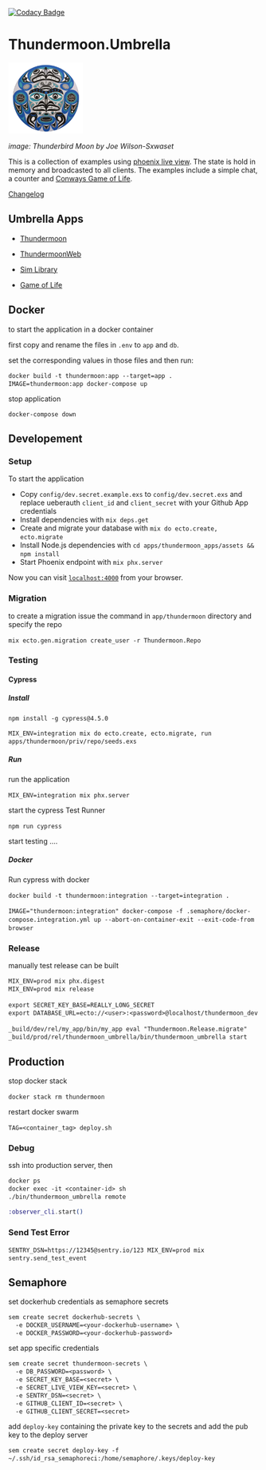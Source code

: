 [![Codacy Badge](https://api.codacy.com/project/badge/Grade/2ab69a409d24453fa5431a92f7d9050e)](https://www.codacy.com/app/grrrisu/thundermoon-umbrella?utm_source=github.com&utm_medium=referral&utm_content=grrrisu/thundermoon-umbrella&utm_campaign=Badge_Grade)

# Thundermoon.Umbrella

![Sim.Realm Diagram](thunderbirdmoon.png)

_image: Thunderbird Moon by Joe Wilson-Sxwaset_

This is a collection of examples using [phoenix live view](https://github.com/phoenixframework/phoenix_live_view).
The state is hold in memory and broadcasted to all clients.
The examples include a simple chat, a counter and [Conways Game of Life](https://en.wikipedia.org/wiki/Conway%27s_Game_of_Life).

[Changelog](./changelog.md)

## Umbrella Apps

- [Thundermoon](apps/thundermoon/README.md)

- [ThundermoonWeb](apps/thundermoon_web/README.md)

- [Sim Library](apps/sim/README.md)

- [Game of Life](apps/game_of_life/README.md)

## Docker

to start the application in a docker container

first copy and rename the files in `.env` to `app` and `db`.

set the corresponding values in those files and then run:

```
docker build -t thundermoon:app --target=app .
IMAGE=thundermoon:app docker-compose up
```

stop application

```
docker-compose down
```

## Developement

### Setup

To start the application

- Copy `config/dev.secret.example.exs` to `config/dev.secret.exs` and replace ueberauth `client_id` and `client_secret` with your Github App credentials
- Install dependencies with `mix deps.get`
- Create and migrate your database with `mix do ecto.create, ecto.migrate`
- Install Node.js dependencies with `cd apps/thundermoon_apps/assets && npm install`
- Start Phoenix endpoint with `mix phx.server`

Now you can visit [`localhost:4000`](http://localhost:4000) from your browser.

### Migration

to create a migration issue the command in `app/thundermoon` directory and specify the repo

`mix ecto.gen.migration create_user -r Thundermoon.Repo`

### Testing

#### Cypress

##### Install

`npm install -g cypress@4.5.0`

```shell
MIX_ENV=integration mix do ecto.create, ecto.migrate, run apps/thundermoon/priv/repo/seeds.exs
```

##### Run

run the application

`MIX_ENV=integration mix phx.server`

start the cypress Test Runner

`npm run cypress`

start testing ....

##### Docker

Run cypress with docker

`docker build -t thundermoon:integration --target=integration .`

`IMAGE="thundermoon:integration" docker-compose -f .semaphore/docker-compose.integration.yml up --abort-on-container-exit --exit-code-from browser`

### Release

manually test release can be built

```shell
MIX_ENV=prod mix phx.digest
MIX_ENV=prod mix release

export SECRET_KEY_BASE=REALLY_LONG_SECRET
export DATABASE_URL=ecto://<user>:<password>@localhost/thundermoon_dev

_build/dev/rel/my_app/bin/my_app eval "Thundermoon.Release.migrate"
_build/prod/rel/thundermoon_umbrella/bin/thundermoon_umbrella start
```

## Production

stop docker stack

`docker stack rm thundermoon`

restart docker swarm

`TAG=<container_tag> deploy.sh`

### Debug

ssh into production server, then

```shell
docker ps
docker exec -it <container-id> sh
./bin/thundermoon_umbrella remote
```

```elixir
:observer_cli.start()
```

### Send Test Error

```shellm
SENTRY_DSN=https://12345@sentry.io/123 MIX_ENV=prod mix sentry.send_test_event
```

## Semaphore

set dockerhub credentials as semaphore secrets

```shell
sem create secret dockerhub-secrets \
  -e DOCKER_USERNAME=<your-dockerhub-username> \
  -e DOCKER_PASSWORD=<your-dockerhub-password>
```

set app specific credentials

```shell
sem create secret thundermoon-secrets \
  -e DB_PASSWORD=<password> \
  -e SECRET_KEY_BASE=<secret> \
  -e SECRET_LIVE_VIEW_KEY=<secret> \
  -e SENTRY_DSN=<secret> \
  -e GITHUB_CLIENT_ID=<secret> \
  -e GITHUB_CLIENT_SECRET=<secret>
```

add `deploy-key` containing the private key to the secrets and add the pub key to the deploy server

```shell
sem create secret deploy-key -f ~/.ssh/id_rsa_semaphoreci:/home/semaphore/.keys/deploy-key
```

